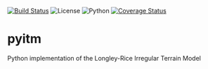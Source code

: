 [![Build Status](https://travis-ci.org/tmd224/pyitm.svg?branch=master)](https://travis-ci.org/tmd224/pyitm)
![License](https://img.shields.io/badge/license-MIT-red)
![Python](https://img.shields.io/badge/Python-3.4%2B-blue)
[![Coverage Status](https://coveralls.io/repos/github/tmd224/pyitm/badge.svg?branch=master)](https://coveralls.io/github/tmd224/pyitm?branch=master)


# pyitm
Python implementation of the Longley-Rice Irregular Terrain Model
